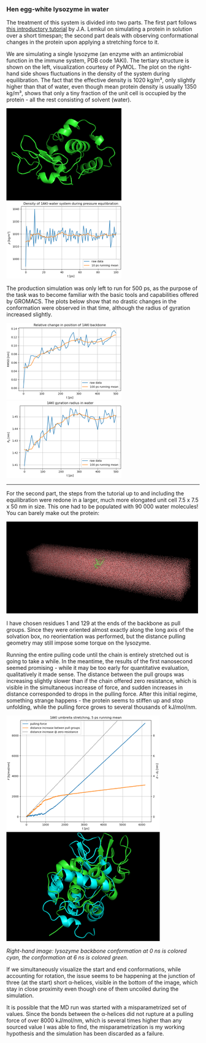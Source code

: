 ### Hen egg-white lysozyme in water

The treatment of this system is divided into two parts. The first part follows [this introductory tutorial](http://www.mdtutorials.com/gmx/lysozyme/index.html) by J.A. Lemkul on simulating a protein in solution over a short timespan; the second part deals with observing conformational changes in the protein upon applying a stretching force to it.

We are simulating a single lysozyme (an enzyme with an antimicrobial function in the immune system, PDB code 1AKI). The tertiary structure is shown on the left, visualization courtesy of PyMOL. The plot on the right-hand side shows fluctuations in the density of the system during equilibration. The fact that the effective density is 1020 kg/m³, only slightly higher than that of water, even though mean protein density is usually  1350 kg/m³, shows that only a tiny fraction of the unit cell is occupied by the protein - all the rest consisting of solvent (water).

<img src="1AKI_PyMOL.png" width="300" title="PyMOL visualization of the lysozyme"> <img src="1AKI_density.png" width="300">

The production simulation was only left to run for 500 ps, as the purpose of the task was to become familiar with the basic tools and capabilities offered by GROMACS. The plots below show that no drastic changes in the conformation were observed in that time, although the radius of gyration increased slightly.

<img src="1AKI_RMSD.png" width="300"> <img src="1AKI_gyr.png" width="300">

-----

For the second part, the steps from the tutorial up to and including the equilibration were redone in a larger, much more elongated unit cell 7.5 x 7.5 x 50 nm in size. This one had to be populated with 90 000 water molecules! You can barely make out the protein:

<img src="stretching/1AKI_longbox.png" width="500" title="PyMOL visualization of the enlarged box">

I have chosen residues 1 and 129 at the ends of the backbone as pull groups. Since they were oriented almost exactly along the long axis of the solvation box, no reorientation was performed, but the distance pulling geometry may still impose some torque on the lysozyme.

Running the entire pulling code until the chain is entirely stretched out is going to take a while. In the meantime, the results of the first nanosecond seemed promising - while it may be too early for quantitative evaluation, qualitatively it made sense. The distance between the pull groups was increasing slightly slower than if the chain offered zero resistance, which is visible in the simultaneous increase of force, and sudden increases in distance corresponded to drops in the pulling force. After this initial regime, something strange happens - the protein seems to stiffen up and stop unfolding, while the pulling force grows to several thousands of kJ/mol/nm.

<img src="stretching/1AKI_f_x.png" width="400"><img src="stretching/1AKI_conformation_change_6ns.png" width="400" title="PyMOL visualization of the stretched lysozyme at 0 ns (cyan) and 6 ns (green).">

*Right-hand image: lysozyme backbone conformation at 0 ns is colored cyan, the conformation at 6 ns is colored green.*

If we simultaneously visualize the start and end conformations, while accounting for rotation, the issue seems to be happening at the junction of three (at the start) short α-helices, visible in the bottom of the image, which stay in close proximity even though one of them uncoiled during the simulation.

It is possible that the MD run was started with a misparametrized set of values. Since the bonds between the α-helices did not rupture at a pulling force of over 8000 kJ/mol/nm, which is several times higher than any sourced value I was able to find, the misparametrization is my working hypothesis and the simulation has been discarded as a failure.
